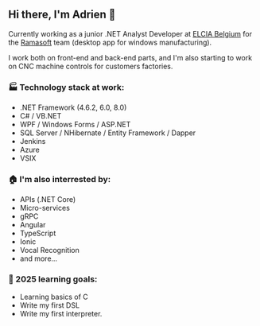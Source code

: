 ## Hi there, I'm Adrien 👋

Currently working as a junior .NET Analyst Developer at [ELCIA Belgium](https://www.elcia.com/en/) for the [Ramasoft](https://www.elcia.com/en/products/ramasoft/) team (desktop app for windows manufacturing).

I work both on front-end and back-end parts, and I'm also starting to work on CNC machine controls for customers factories.

### :factory: Technology stack at work:
+ .NET Framework (4.6.2, 6.0, 8.0)
+ C# / VB.NET
+ WPF / Windows Forms / ASP.NET
+ SQL Server / NHibernate / Entity Framework / Dapper
+ Jenkins
+ Azure
+ VSIX

### :house: I'm also interrested by:
+ APIs (.NET Core)
+ Micro-services
+ gRPC
+ Angular
+ TypeScript
+ Ionic
+ Vocal Recognition
+ and more...

### :seedling: 2025 learning goals: 
+ Learning basics of C
+ Write my first DSL
+ Write my first interpreter.

<!--
**amanigart/amanigart** is a ✨ _special_ ✨ repository because its `README.md` (this file) appears on your GitHub profile.

Here are some ideas to get you started:

- 🔭 I’m currently working on ...
- 🌱 I’m currently learning ...
- 👯 I’m looking to collaborate on ...
- 🤔 I’m looking for help with ...
- 💬 Ask me about ...
- 📫 How to reach me: ...
- 😄 Pronouns: ...
- ⚡ Fun fact: ...
-->

